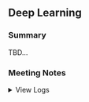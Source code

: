 ## Deep Learning

### Summary

TBD...

### Meeting Notes

<details>
<summary>View Logs</summary>
<br>

 <strong>02-05-2024</strong> – <strong>Initial Dataset Discussion</strong>
 <br>
 - Talked about different datasets from GEO and TCGA
 - Review a selection of files filtered by clinical relevance, available multi-omics data, & adequate patient numbers
 - Summation of the selected list:
   - Itegrative Analysis in IBD: Utilizing blood DNA from 240 IBD cases and 191 controls, this study (GEO Series: GSE87650) employs DNA methylation, genomic, and gene expression data integration to understand IBD. It involves technical validation with whole-genome bisulfite   sequencing and cell-specific methylation analysis.
   - Gastrointestinal Cancer Plasma Multi-Omics: Investigates biomarkers using cfDNA and cfRNA from blood samples for gastrointestinal cancer (GEO Series: GSE186607, GSE186595, GSE186587, GSE186575), focusing on genomic, epigenomic, and transcriptomic alterations in colorectal cancer and stomach adenocarcinoma patients.
   - Epigenomic Plasticity in Prostate Cancer: This research (GEO Series: GSE197780, GSE197776, GSE197774) explores the epigenetic reprogramming of prostate cancer due to treatment with enzalutamide, integrating data from ChIP-seq, RNA-seq, and CNV-seq to analyze the impact on tumor biology.
   - Alzheimer’s Disease Epigenetic Alterations: A study (GEO Series: GSE153875) utilizing a multi-omics approach to uncover epigenetic changes related to Alzheimer's, integrating transcriptomic, proteomic, and epigenomic data from post-mortem human brains, focusing on histone modifications.
   - Esophageal Squamous Cell Carcinoma: Research (GEO Series: GSE149612, GSE149609) examines the epigenetic landscape of DNA methylation in ESCC, integrating WGS, WGBS, RNA-seq, and proteomic data to uncover epigenetic mechanisms driving the disease.
   - Metabolic Reprogramming in Colorectal Cancer: The study (GEO Series: GSE89076) investigates metabolic changes in CRC, utilizing metabolomics, gene sequencing, transcriptomics, and methylated DNA immunoprecipitation sequencing to identify early-stage metabolic alterations.
   - Breast Cancer Multi-Omics Integration: A deep learning study (TCGA-BRCA) develops models for integrating gene expression, DNA methylation, miRNA expression, and CNVs to predict breast cancer survival, highlighting feature-level integration using autoencoders.
 - 
<br><br>

 <strong>MM-DD-YYYY</strong> – <strong>Title</strong>
 <br>
 - Summary
<br><br>

 <strong>MM-DD-YYYY</strong> – <strong>Title</strong>
 <br>
 - Summary
<br><br>

 <strong>MM-DD-YYYY</strong> – <strong>Title</strong>
 <br>
 - Summary
<br><br>

 <strong>MM-DD-YYYY</strong> – <strong>Title</strong>
 <br>
 - Summary
<br><br>

<br>
</details>
